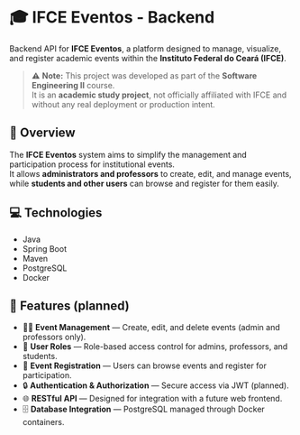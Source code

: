 # 🎓 IFCE Eventos - Backend

Backend API for **IFCE Eventos**, a platform designed to manage, visualize, and register academic events within the **Instituto Federal do Ceará (IFCE)**.

> ⚠️ **Note:** This project was developed as part of the **Software Engineering II** course.  
> It is an **academic study project**, not officially affiliated with IFCE and without any real deployment or production intent.

## 🚀 Overview

The **IFCE Eventos** system aims to simplify the management and participation process for institutional events.  
It allows **administrators and professors** to create, edit, and manage events, while **students and other users** can browse and register for them easily.

## 💻 Technologies

- Java
- Spring Boot
- Maven
- PostgreSQL
- Docker

## 🧩 Features (planned)

- 👩‍🏫 **Event Management** — Create, edit, and delete events (admin and professors only).  
- 🧍 **User Roles** — Role-based access control for admins, professors, and students.  
- 📅 **Event Registration** — Users can browse events and register for participation.  
- 🔒 **Authentication & Authorization** — Secure access via JWT (planned).  
- 🌐 **RESTful API** — Designed for integration with a future web frontend.  
- 🗄️ **Database Integration** — PostgreSQL managed through Docker containers.
